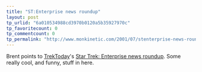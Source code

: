 ```yaml
---
title: "ST:Enterprise news roundup"
layout: post
tp_urlid: "6a010534988cd3970b0120a5b35927970c"
tp_favoritecount: 0
tp_commentcount: 0
tp_permalink: "http://www.monkinetic.com/2001/07/stenterprise-news-roundup.html"
---
```

Brent points to <a href="http://www.trektoday.com/">TrekToday</a>&#39;s <a href="http://www.trektoday.com/news/190701_05.shtml">Star Trek: Enterprise news roundup</a>. Some really cool, and funny, stuff in here.
